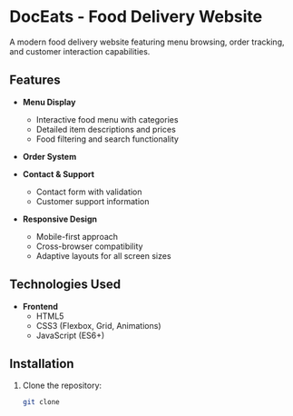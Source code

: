 # DocEats - Food Delivery Website



A modern food delivery website featuring menu browsing, order tracking, and customer interaction capabilities.

## Features

- **Menu Display**
  - Interactive food menu with categories
  - Detailed item descriptions and prices
  - Food filtering and search functionality
- **Order System**

- **Contact & Support**
  - Contact form with validation
  - Customer support information
- **Responsive Design**
  - Mobile-first approach
  - Cross-browser compatibility
  - Adaptive layouts for all screen sizes

## Technologies Used

- **Frontend**
  - HTML5
  - CSS3 (Flexbox, Grid, Animations)
  - JavaScript (ES6+)


## Installation

1. Clone the repository:
   ```bash
   git clone 
